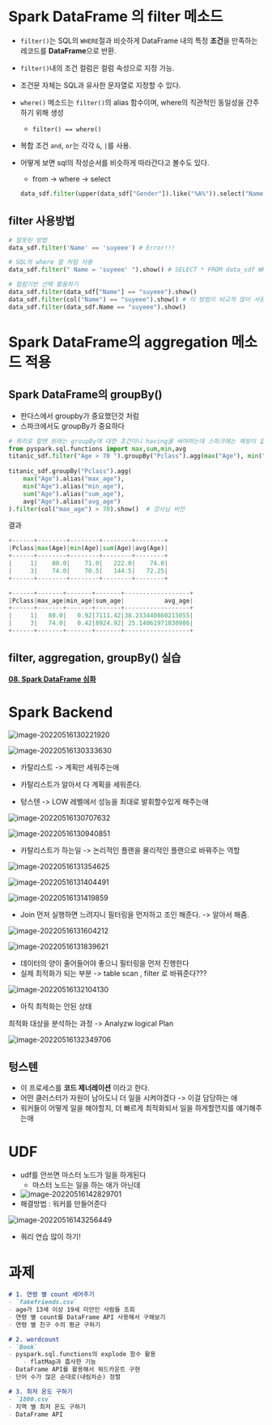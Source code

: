 # Spark DataFrame 의 filter 메소드

+ `filter()`는 SQL의 `WHERE`절과 비슷하게 DataFrame 내의 특정 **조건**을 만족하는 레코드를 **DataFrame**으로 반환.

+ `filter()`내의 조건 컬럼은 컬럼 속성으로 지정 가능. 
+ 조건문 자체는 SQL과 유사한 문자열로 지정할 수 있다.

+ `where()` 메소드는 `filter()`의 alias 함수이며, where의 직관적인 동일성을 간주하기 위해 생성
  - `filter() == where()`

+ 복합 조건 `and`, `or`는 각각 `&`, `|`를 사용.

+ 어떻게 보면 sql의 작성순서를 비슷하게 따라간다고 볼수도 있다.

  + from -> where -> select

  ```python
  data_sdf.filter(upper(data_sdf["Gender"]).like("%A%")).select("Name" , "Year").show()
  ```

  




## filter 사용방법

```python
# 잘못된 방법
data_sdf.filter('Name' == 'suyeee') # Error!!!

# SQL의 where 절 처럼 사용
data_sdf.filter(" Name = 'suyeee' ").show() # SELECT * FROM data_sdf WHERE Name = '민호';

# 컬럼기반 선택 활용하기
data_sdf.filter(data_sdf["Name"] == "suyeee").show()
data_sdf.filter(col("Name") == "suyeee").show() # 이 방법이 비교적 많이 사용된다.
data_sdf.filter(data_sdf.Name == "suyeee").show()
```



# Spark DataFrame의 aggregation 메소드 적용







## Spark DataFrame의 groupBy()

+ 판다스에서 groupby가 중요했던것 처럼
+ 스파크에서도 groupBy가 중요하다

```python
# 쿼리로 할땐 원래는 groupBy에 대한 조건이니 having을 써야하는데 스파크에는 해빙이 없다.!!!
from pyspark.sql.functions import max,sum,min,avg
titanic_sdf.filter("Age > 70 ").groupBy("Pclass").agg(max("Age"), min("Age"),sum("Age"),avg("Age")).show() # 내가 한 버전
 
titanic_sdf.groupBy("Pclass").agg(
    max("Age").alias("max_age"),
    min("Age").alias("min_age"),
    sum("Age").alias("sum_age"),
    avg("Age").alias("avg_age")
).filter(col("max_age") > 70).show()  # 강사님 버전
```

결과

```python
+------+--------+--------+--------+--------+
|Pclass|max(Age)|min(Age)|sum(Age)|avg(Age)|
+------+--------+--------+--------+--------+
|     1|    80.0|    71.0|   222.0|    74.0|
|     3|    74.0|    70.5|   144.5|   72.25|
+------+--------+--------+--------+--------+

+------+-------+-------+-------+------------------+
|Pclass|max_age|min_age|sum_age|           avg_age|
+------+-------+-------+-------+------------------+
|     1|   80.0|   0.92|7111.42|38.233440860215055|
|     3|   74.0|   0.42|8924.92| 25.14061971830986|
+------+-------+-------+-------+------------------+
```





## filter, aggregation, groupBy() 실습

[**08. Spark DataFrame 심화**](https://github.com/suyeee/todo_study/blob/0bbbad7fe36b267950a2de57aff009af7c5ba7e5/220516_s.assets/08.%20Spark%20DataFrame%20%20%EC%8B%AC%ED%99%94.ipynb)





# Spark Backend

![image-20220516130221920](220516.assets/image-20220516130221920.png)

![image-20220516130333630](220516.assets/image-20220516130333630.png)



+ 카탈리스트 -> 계획만 세워주는애
+ 카탈리스트가 알아서 다 계획을 세워준다.

+ 텅스텐 -> LOW 레벨에서 성능을 최대로 발휘할수있게 해주는애



![image-20220516130707632](220516.assets/image-20220516130707632.png)



![image-20220516130940851](220516.assets/image-20220516130940851.png)

+ 카탈리스트가 하는일 -> 논리적인 플랜을 물리적인 플랜으로 바꿔주는 역할



![image-20220516131354625](220516.assets/image-20220516131354625.png)

![image-20220516131404491](220516.assets/image-20220516131404491.png)

![image-20220516131419859](220516.assets/image-20220516131419859.png)

+ Join 먼저 실행하면 느려지니 필터링을 먼저하고 조인 해준다. -> 알아서 해줌.



![image-20220516131604212](220516.assets/image-20220516131604212.png)



![image-20220516131839621](220516.assets/image-20220516131839621.png)



+ 데이터의 양이 줄어들어야 좋으니 필터링을 먼저 진행한다
+ 실제 최적화가 되는 부분 -> table scan , filter 로 바꿔준다??? 



![image-20220516132104130](220516.assets/image-20220516132104130.png)

+ 아직 최적화는 안된 상태



최적화 대상을 분석하는 과정 -> Analyzw logical Plan

![image-20220516132349706](220516.assets/image-20220516132349706.png)



## 텅스텐

+ 이 프로세스를 **코드 제너레이션** 이라고 한다.
+ 어떤 클러스터가 자원이 남아도니 더 일을 시켜야겠다 -> 이걸 담당하는 애
+ 워커들이 어떻게 일을 해야할지, 더 빠르게 최적화되서 일을 하게할껀지를 얘기해주는애





# UDF

- udf를 안쓰면 마스터 노드가 일을 하게된다
  - 마스터 노드는 일을 하는 애가 아닌데
- ![image-20220516142829701](220516.assets/image-20220516142829701.png)
- 해결방법 : 워커를 만들어준다



![image-20220516143256449](220516.assets/image-20220516143256449.png)





+ 쿼리 연습 많이 하기!





# 과제

```markdown
# 1. 연령 별 count 세어주기
- `fakefriends.csv`
- age가 13세 이상 19세 미만인 사람들 조회
- 연령 별 count를 DataFrame API 사용해서 구해보기
- 연령 별 친구 수의 평균 구하기

# 2. wordcount
- `Book`
- pyspark.sql.functions의 explode 함수 활용
    - flatMap과 흡사한 기능
- DataFrame API를 활용해서 워드카운트 구현
- 단어 수가 많은 순대로(내림차순) 정렬

# 3. 최저 온도 구하기
- `1800.csv`
- 지역 별 최저 온도 구하기
- DataFrame API
```

